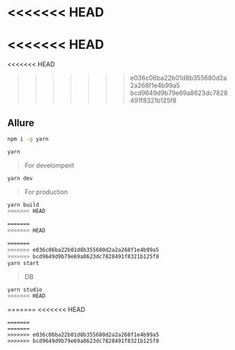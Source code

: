 <<<<<<< HEAD
=======
<<<<<<< HEAD
=======
<<<<<<< HEAD
>>>>>>> e036c06ba22b01d8b355680d2a2a268f1e4b99a5
>>>>>>> bcd9649d9b79e69a8623dc7828491f8321b125f8
## Allure

```bash
npm i -g yarn

yarn
```

> For develompent

```bash
yarn dev
```

> For production

```bash
yarn build
<<<<<<< HEAD

=======
<<<<<<< HEAD

=======
>>>>>>> e036c06ba22b01d8b355680d2a2a268f1e4b99a5
>>>>>>> bcd9649d9b79e69a8623dc7828491f8321b125f8
yarn start
```

> DB

```bash
yarn studio
<<<<<<< HEAD
```
=======
<<<<<<< HEAD
```
=======
=======
>>>>>>> e036c06ba22b01d8b355680d2a2a268f1e4b99a5
>>>>>>> bcd9649d9b79e69a8623dc7828491f8321b125f8
